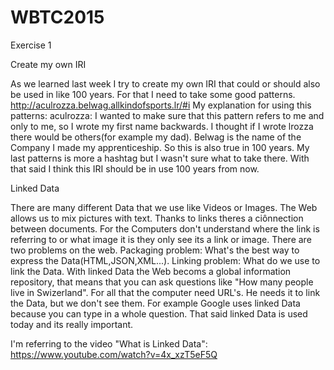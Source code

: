 # WBTC2015
Exercise 1

Create my own IRI

As we learned last week I try to create my own IRI that could or should also be used in like 100 years. For that I need to take some good patterns.
http://aculrozza.belwag.allkindofsports.lr/#i
My explanation for using this patterns:
aculrozza: 
I wanted to make sure that this pattern refers to me and only to me, so I wrote my first name backwards. I thought if I wrote lrozza there would be others(for example my dad).
Belwag is the name of the Company I made my apprenticeship. So this is also true in 100 years.
My last patterns is more a hashtag but I wasn't sure what to take there.
With that said I think this IRI should be in use 100 years from now.

Linked Data

There are many different Data that we use like Videos or Images. The Web allows us to mix pictures with text. Thanks to links theres a ciônnection between documents. For the Computers don't understand where the link is referring to or what image it is they only see its a link or image. There are two problems on the web. Packaging problem: What's the best way to express the Data(HTML,JSON,XML...). Linking problem: What do we use to link the Data. With linked Data the Web becoms a global information repository, that means that you can ask questions like "How many people live in Swizerland". For all that the computer need URL's. He needs it  to link the Data, but we don't see them. For example Google uses linked Data because you can type in a whole question. That said linked Data is used today and its really important.


I'm referring to the video "What is Linked Data": https://www.youtube.com/watch?v=4x_xzT5eF5Q

